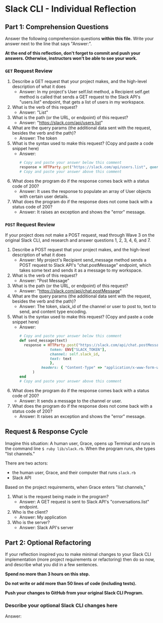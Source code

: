 # Slack CLI - Individual Reflection

## Part 1: Comprehension Questions

Answer the following comprehension questions **within this file.** Write your answer next to the line that says "Answer:".

**At the end of this reflection, don't forget to commit and push your answers. Otherwise, instructors won't be able to see your work.**

### `GET` Request Review

1. Describe a GET request that your project makes, and the high-level description of what it does
    - Answer: In my project's User self.list method, a Recipient self.get method is called that sends a GET request to the Slack API's "users.list" endpoint, that gets a list of users in my workspace.
1. What is the verb of this request?
    - Answer: "List"
1. What is the path (or the URL, or endpoint) of this request?
    - Answer: "https://slack.com/api/users.list"
1. What are the query params (the additional data sent with the request, besides the verb and the path)?
    - Answer: The token
1. What is the syntax used to make this request? (Copy and paste a code snippet here)
    - Answer:
      ```ruby
      # Copy and paste your answer below this comment
      response = HTTParty.get("https://slack.com/api/users.list", query: { token: ENV["SLACK_TOKEN"] })
      # Copy and paste your answer above this comment
      ```
1. What does the program do if the response comes back with a status code of 200?
    - Answer: It uses the response to populate an array of User objects with certain user details.
1. What does the program do if the response does not come back with a status code of 200?
    - Answer: It raises an exception and shows the "error" message.

### `POST` Request Review

If your project does not make a POST request, read through Wave 3 on the original Slack CLI, and research and answer questions 1, 2, 3, 4, 6, and 7.

1. Describe a POST request that your project makes, and the high-level description of what it does
    - Answer: My project's Recipient send_message method sends a POST request to Slack API's "chat.postMessage" endpoint, which takes some text and sends it as a message to my workspace.
1. What is the verb of this request?
    - Answer: "Post Message"
1. What is the path (or the URL, or endpoint) of this request?
    - Answer: "https://slack.com/api/chat.postMessage"
1. What are the query params (the additional data sent with the request, besides the verb and the path)?
    - Answer: The token, slack_id of the channel or user to post to, text to send, and content type encoding.
1. What is the syntax used to make this request? (Copy and paste a code snippet here)
    - Answer:
      ```ruby
      # Copy and paste your answer below this comment
      def send_message(text)
        response = HTTParty.post("https://slack.com/api/chat.postMessage", body: {
                    token: ENV["SLACK_TOKEN"],
                    channel: self.slack_id,
                    text: text
                    },
                headers: { "Content-Type" => "application/x-www-form-urlencoded" }
            )
      end
      # Copy and paste your answer above this comment
      ```
1. What does the program do if the response comes back with a status code of 200?
    - Answer: It sends a message to the channel or user.
1. What does the program do if the response does not come back with a status code of 200?
    - Answer: It raises an exception and shows the "error" message.

## Request & Response Cycle

Imagine this situation: A human user, Grace, opens up Terminal and runs in the command line `$ ruby lib/slack.rb`. When the program runs, she types "list channels."

There are two actors:
  - the human user, Grace, and their computer that runs `slack.rb`
  - Slack API

Based on the project requirements, when Grace enters "list channels,"
1. What is the request being made in the program?
    - Answer: A GET request is sent to Slack API's "conversations.list" endpoint.
1. Who is the client?
    - Answer: My application
1. Who is the server?
    - Answer: Slack API's server

## Part 2: Optional Refactoring

If your reflection inspired you to make minimal changes to your Slack CLI implementation (more project requirements or refactoring) then do so now, and describe what you did in a few sentences.

**Spend no more than 3 hours on this step.**

**Do not write or add more than 50 lines of code (including tests).**

**Push your changes to GitHub from your original Slack CLI Program.**

### Describe your optional Slack CLI changes here

Answer: 
